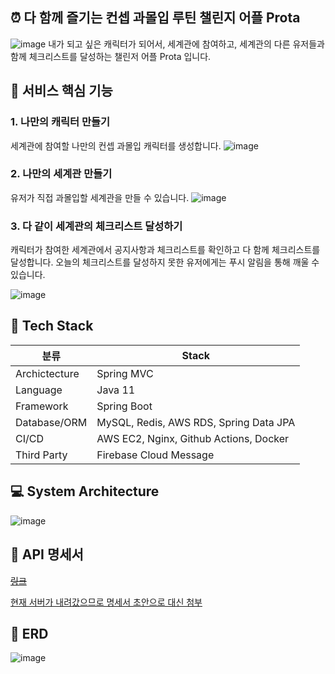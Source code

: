 ## ⏰ 다 함께 즐기는 컨셉 과몰입 루틴 챌린지 어플 Prota
![image](https://user-images.githubusercontent.com/80209277/229275540-3ae7d99f-5572-423c-b3b4-c7cfcd6f6c90.png)
내가 되고 싶은 캐릭터가 되어서, 세계관에 참여하고, 세계관의 다른 유저들과 함께 체크리스트를 달성하는 챌린저 어플 Prota 입니다.
## 📣 서비스 핵심 기능
### 1. 나만의 캐릭터 만들기
세계관에 참여할 나만의 컨셉 과몰입 캐릭터를 생성합니다.
![image](https://user-images.githubusercontent.com/80209277/229277747-64d30938-2b36-41c3-a9fa-d8d00b5adf65.png)

### 2. 나만의 세계관 만들기
유저가 직접 과몰입할 세계관을 만들 수 있습니다.
![image](https://user-images.githubusercontent.com/80209277/229276001-7667c0c7-85a8-4af4-9afa-87d7a768894f.png)

### 3. 다 같이 세계관의 체크리스트 달성하기
캐릭터가 참여한 세계관에서 공지사항과 체크리스트를 확인하고 다 함께 체크리스트를 달성합니다.
오늘의 체크리스트를 달성하지 못한 유저에게는 푸시 알림을 통해 깨울 수 있습니다.

![image](https://user-images.githubusercontent.com/80209277/229275990-903d9b58-55be-4ef0-9e04-05afc46bc3a9.png)

## 📌 Tech Stack
|분류|Stack|
|------|---|
| Archictecture	| Spring MVC|
| Language	| Java 11|
| Framework	| Spring Boot|
| Database/ORM	| MySQL, Redis, AWS RDS, Spring Data JPA|
| CI/CD	| AWS EC2, Nginx, Github Actions, Docker|
| Third Party	| Firebase Cloud Message |

## 💻 System Architecture
![image](https://user-images.githubusercontent.com/80209277/229369168-b8329a75-7fb8-4393-883e-1b3ad7ce6aa0.png)
## 💯 API 명세서
~~[링크](https://s0pterest.shop/swagger-ui/index.html)~~

[현재 서버가 내려갔으므로 명세서 초안으로 대신 첨부](https://brick-venom-8c0.notion.site/Prota-API-bbd735098013416f881947b8590e835c?pvs=4)

## 💫 ERD
![image](https://user-images.githubusercontent.com/80209277/230480277-d09f12dd-7084-4895-b769-ff8d236a8527.png)
